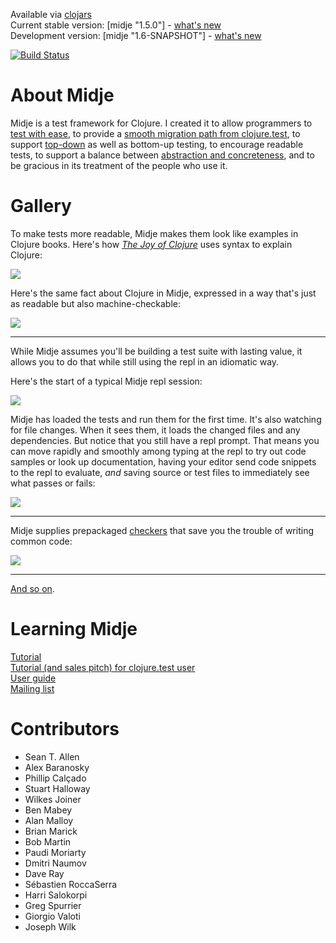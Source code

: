 Available via [clojars](http://clojars.org/search?q=midje)   
Current stable version: [midje "1.5.0"]  - [what's new](https://github.com/marick/Midje/wiki/What%27s-new-in-midje-1.5)    
Development version: [midje "1.6-SNAPSHOT"]  - [what's new](https://github.com/marick/Midje/wiki/What%27s-new-in-midje-1.6)    

[![Build Status](https://travis-ci.org/marick/Midje.png?branch=master)](https://travis-ci.org/marick/Midje)

About Midje
=======================

Midje is a test framework for Clojure. I created it to allow
programmers to [test with
ease](http://exampler.com/ease-and-joy.html), 
to provide a [smooth migration path from
clojure.test](https://github.com/marick/Midje/wiki/A-tutorial-introduction-for-Clojure.test-users),
to support [top-down](https://github.com/marick/Midje/wiki/The-idea-behind-top-down-development) as well as bottom-up testing,
to encourage readable tests,
to support a balance between [abstraction and
concreteness](https://github.com/marick/Midje/wiki/Metaconstants),
and to be gracious in its treatment of the people who use it.

Gallery
=======================

To make tests more readable, Midje makes them look like
examples in Clojure books. Here's how  *[The Joy of
Clojure](http://www.amazon.com/The-Joy-Clojure-Thinking-Way/dp/1935182641)*
uses syntax to explain Clojure:

![](https://raw.github.com/marick/midje-clojure-test-tutorial/master/images/other/truthy.jpg)

Here's the same fact about Clojure in Midje, expressed in a
way that's just as readable but also machine-checkable:

![](https://raw.github.com/marick/midje-clojure-test-tutorial/master/images/other/truthy-fact.jpg)

------------

While Midje assumes you'll be building a test suite with
lasting value, it allows you to do that while still using
the repl in an idiomatic way. 

Here's the start of a typical Midje repl session:

![](https://raw.github.com/marick/midje-clojure-test-tutorial/master/images/plain/3.jpg)

Midje has loaded the tests and run them for the first time.
It's also watching for file changes. When it sees them, it
loads the changed files and any dependencies. But notice
that you still have a repl prompt. That means you can move
rapidly and smoothly among  typing at the repl to try out code samples or look up
documentation, having your editor send code snippets to the
repl to evaluate, *and* saving source or test files to
immediately see what passes or fails:

![](https://raw.github.com/marick/midje-clojure-test-tutorial/master/images/plain/5.jpg)

-------------

Midje supplies prepackaged
[checkers](https://github.com/marick/Midje/wiki/Checkers)
that save you the trouble of writing common code:

![](https://raw.github.com/marick/midje-clojure-test-tutorial/master/images/other/checkers.jpg)

-------------

[And so on](https://github.com/marick/Midje/wiki).

Learning Midje
=======================

[Tutorial](https://github.com/marick/Midje/wiki/A-tutorial-introduction)      
[Tutorial (and sales pitch) for clojure.test user](https://github.com/marick/Midje/wiki/A-tutorial-introduction-for-Clojure.test-users)    
[User guide](https://github.com/marick/Midje/wiki)    
[Mailing list](http://groups.google.com/group/midje)

Contributors
==============
* Sean T. Allen
* Alex Baranosky
* Phillip Calçado
* Stuart Halloway
* Wilkes Joiner
* Ben Mabey
* Alan Malloy
* Brian Marick
* Bob Martin
* Paudi Moriarty
* Dmitri Naumov
* Dave Ray
* Sébastien RoccaSerra
* Harri Salokorpi
* Greg Spurrier
* Giorgio Valoti
* Joseph Wilk
